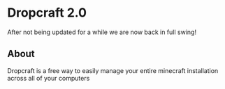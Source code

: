 <h1>Dropcraft 2.0</h1>
<p>After not being updated for a while we are now back in full swing!</p>
<h2>About</h2>
<p>Dropcraft is a free way to easily manage your entire minecraft installation across all of your computers</p>
